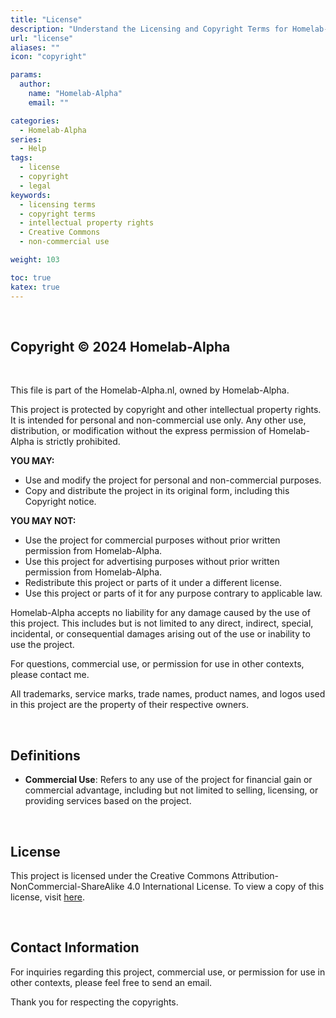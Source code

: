 ```yaml
---
title: "License"
description: "Understand the Licensing and Copyright Terms for Homelab-Alpha"
url: "license"
aliases: ""
icon: "copyright"

params:
  author:
    name: "Homelab-Alpha"
    email: ""

categories:
  - Homelab-Alpha
series:
  - Help
tags:
  - license
  - copyright
  - legal
keywords:
  - licensing terms
  - copyright terms
  - intellectual property rights
  - Creative Commons
  - non-commercial use

weight: 103

toc: true
katex: true
---
```


<br />

## Copyright © 2024 Homelab-Alpha

<br />

This file is part of the Homelab-Alpha.nl, owned by Homelab-Alpha.

This project is protected by copyright and other intellectual property rights.
It is intended for personal and non-commercial use only. Any other use,
distribution, or modification without the express permission of Homelab-Alpha is
strictly prohibited.

**YOU MAY:**

- Use and modify the project for personal and non-commercial purposes.
- Copy and distribute the project in its original form, including this Copyright
  notice.

**YOU MAY NOT:**

- Use the project for commercial purposes without prior written permission from
  Homelab-Alpha.
- Use this project for advertising purposes without prior written permission
  from Homelab-Alpha.
- Redistribute this project or parts of it under a different license.
- Use this project or parts of it for any purpose contrary to applicable law.

Homelab-Alpha accepts no liability for any damage caused by the use of this
project. This includes but is not limited to any direct, indirect, special,
incidental, or consequential damages arising out of the use or inability to use
the project.

For questions, commercial use, or permission for use in other contexts, please
contact me.

All trademarks, service marks, trade names, product names, and logos used in
this project are the property of their respective owners.

<br />

## Definitions

- **Commercial Use**: Refers to any use of the project for financial gain or
  commercial advantage, including but not limited to selling, licensing, or
  providing services based on the project.

<br />

## License

This project is licensed under the Creative Commons
Attribution-NonCommercial-ShareAlike 4.0 International License. To view a copy
of this license, visit [here].

<br />

## Contact Information

For inquiries regarding this project, commercial use, or permission for use in
other contexts, please feel free to send an email.

Thank you for respecting the copyrights.

[here]: https://creativecommons.org/licenses/by-nc-sa/4.0/
